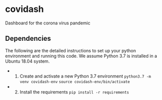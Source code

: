 # covidash
Dashboard for the corona virus pandemic

## Dependencies
The following are the detailed instructions to set up your python environment and running this code. We assume Python 3.7 is installed in a Ubuntu 18.04 system.

- 1. Create and activate a new Python 3.7 environment
`python3.7 -m venv covidash-env`
`source covidash-env/bin/activate`

- 2. Install the requirements
`pip install -r requirements` 



